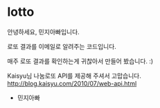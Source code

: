 # lotto

안녕하세요, 민지아빠입니다.

로또 결과를 이메일로 알려주는 코드입니다.

매주 로또 결과를 확인하는게 귀찮아서 만들어 봤습니다. :)

Kaisyu님 나눔로또 API를 제공해 주셔서 고맙습니다.
http://blog.kaisyu.com/2010/07/web-api.html

- 민지아빠

